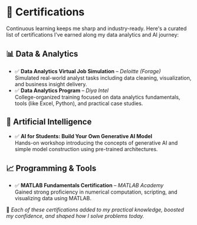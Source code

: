 # 🏅 Certifications
Continuous learning keeps me sharp and industry-ready. Here's a curated list of certifications I’ve earned along my data analytics and AI journey:

## 📊 Data & Analytics
- ✅ **Data Analytics Virtual Job Simulation** – *Deloitte (Forage)*  
  Simulated real-world analyst tasks including data cleaning, visualization, and business insight delivery.
- ✅ **Data Analytics Program** – *Diya Intel*  
  College-organized training focused on data analytics fundamentals, tools (like Excel, Python), and practical case studies.

## 🧠 Artificial Intelligence
- ✅ **AI for Students: Build Your Own Generative AI Model**  
  Hands-on workshop introducing the concepts of generative AI and simple model construction using pre-trained architectures.

## 📈 Programming & Tools
- ✅ **MATLAB Fundamentals Certification** – *MATLAB Academy*  
  Gained strong proficiency in numerical computation, scripting, and visualizing data using MATLAB.

📌 *Each of these certifications added to my practical knowledge, boosted my confidence, and shaped how I solve problems today.*
